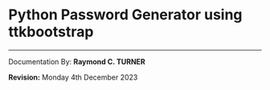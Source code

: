 # Python Password Generator using ttkbootstrap

---

Documentation By: **Raymond C. TURNER**

**Revision:** Monday 4th December 2023